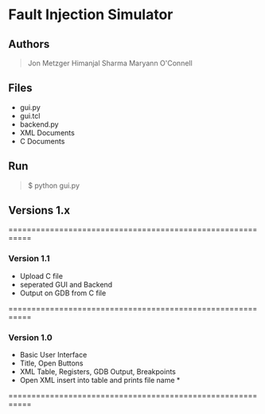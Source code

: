 # Fault Injection Simulator

## Authors 
> Jon Metzger
> Himanjal Sharma
> Maryann O'Connell

## Files
* gui.py
* gui.tcl
* backend.py
* XML Documents
* C Documents

## Run
> $ python gui.py


## Versions 1.x

===========================================================

### Version 1.1
* Upload C file
* seperated GUI and Backend
* Output on GDB from C file

===========================================================

### Version 1.0
* Basic User Interface
* Title, Open Buttons
* XML Table, Registers, GDB Output, Breakpoints
* Open XML insert into table and prints file name *

===========================================================
